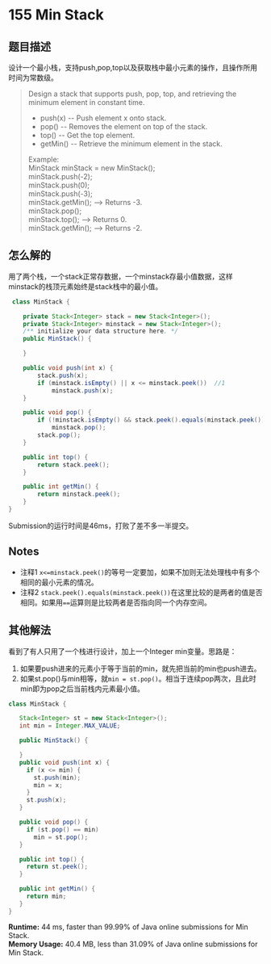 # 155 Min Stack

## 题目描述

设计一个最小栈，支持push,pop,top以及获取栈中最小元素的操作，且操作所用时间为常数级。

>Design a stack that supports push, pop, top, and retrieving the minimum element in constant time.
>
> - push(x) -- Push element x onto stack.
> - pop() -- Removes the element on top of the stack.
> - top() -- Get the top element.
> - getMin() -- Retrieve the minimum element in the stack.
>
>Example:  
>MinStack minStack = new MinStack();  
>minStack.push(-2);  
>minStack.push(0);  
>minStack.push(-3);  
>minStack.getMin();   --> Returns -3.  
>minStack.pop();  
>minStack.top();      --> Returns 0.  
>minStack.getMin();   --> Returns -2.  

## 怎么解的

用了两个栈，一个stack正常存数据，一个minstack存最小值数据，这样minstack的栈顶元素始终是stack栈中的最小值。

```java
 class MinStack {

    private Stack<Integer> stack = new Stack<Integer>();
    private Stack<Integer> minstack = new Stack<Integer>();
    /** initialize your data structure here. */
    public MinStack() {

    }

    public void push(int x) {
        stack.push(x);
        if (minstack.isEmpty() || x <= minstack.peek())  //1
            minstack.push(x);
    }

    public void pop() {
        if (!minstack.isEmpty() && stack.peek().equals(minstack.peek()))  //2
            minstack.pop();
        stack.pop();
    }

    public int top() {
        return stack.peek();
    }

    public int getMin() {
        return minstack.peek();
    }
}
```

Submission的运行时间是46ms，打败了差不多一半提交。

## Notes

- 注释1 `x<=minstack.peek()`的等号一定要加，如果不加则无法处理栈中有多个相同的最小元素的情况。
- 注释2 `stack.peek().equals(minstack.peek())`在这里比较的是两者的值是否相同。如果用`==`运算则是比较两者是否指向同一个内存空间。

## 其他解法

看到了有人只用了一个栈进行设计，加上一个Integer min变量。思路是：

1. 如果要push进来的元素小于等于当前的min，就先把当前的min也push进去。
2. 如果st.pop()与min相等，就`min = st.pop()`。相当于连续pop两次，且此时min即为pop之后当前栈内元素最小值。

```java
class MinStack {

   Stack<Integer> st = new Stack<Integer>();
   int min = Integer.MAX_VALUE;

   public MinStack() {

   }
   public void push(int x) {
     if (x <= min) {
       st.push(min);
       min = x;
     }
     st.push(x);
   }

   public void pop() {
     if (st.pop() == min)
       min = st.pop();
   }

   public int top() {
     return st.peek();
   }

   public int getMin() {
     return min;
   }
}
```

**Runtime:** 44 ms, faster than 99.99% of Java online submissions for Min Stack.  
**Memory Usage:** 40.4 MB, less than 31.09% of Java online submissions for Min Stack.
